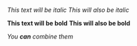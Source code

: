 *This text will be italic*
_This will also be italic_

**This text will be bold**
__This will also be bold__

_You **can** combine them_

 
